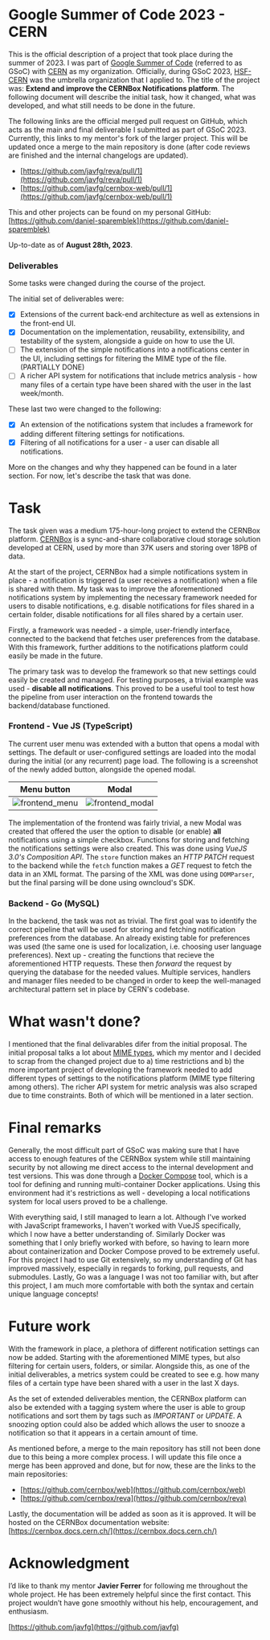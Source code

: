 # Google Summer of Code 2023 - CERN

This is the official description of a project that took place during the summer of 2023. I was part of [Google Summer of Code](https://summerofcode.withgoogle.com/) (referred to as GSoC) with [CERN](https://www.home.cern/) as my organization. Officially, during GSoC 2023, [HSF-CERN](https://hepsoftwarefoundation.org/) was the umbrella organization that I applied to. The title of the project was: **Extend and improve the CERNBox Notifications platform**. The following document will describe the initial task, how it changed, what was developed, and what still needs to be done in the future.

The following links are the official merged pull request on GitHub, which acts as the main and final deliverable I submitted as part of GSoC 2023. Currently, this links to my mentor's fork of the larger project. This will be updated once a merge to the main repository is done (after code reviews are finished and the internal changelogs are updated).

 - [https://github.com/javfg/reva/pull/1](https://github.com/javfg/reva/pull/1)
 - [https://github.com/javfg/cernbox-web/pull/1](https://github.com/javfg/cernbox-web/pull/1)

This and other projects can be found on my personal GitHub: 
[https://github.com/daniel-sparemblek](https://github.com/daniel-sparemblek)

Up-to-date as of **August 28th, 2023**.

### Deliverables
Some tasks were changed during the course of the project.

The initial set of deliverables were:
 - [x] Extensions of the current back-end architecture as well as extensions in the front-end UI.
 - [x] Documentation on the implementation, reusability, extensibility, and testability of the system, alongside a guide on how to use the UI.
 - [ ] The extension of the simple notifications into a notifications center in the UI, including settings for filtering the MIME type of the file. (PARTIALLY DONE)
 - [ ] A richer API system for notifications that include metrics analysis - how many files of a certain type have been shared with the user in the last week/month.

These last two were changed to the following:
 - [x] An extension of the notifications system that includes a framework for adding different filtering settings for notifications.
 - [x] Filtering of all notifications for a user - a user can disable all notifications.

More on the changes and why they happened can be found in a later section. For now, let's describe the task that was done.

# Task


The task given was a medium 175-hour-long project to extend the CERNBox platform. [CERNBox](https://cernbox.web.cern.ch/cernbox/) is a sync-and-share collaborative cloud storage solution developed at CERN, used by more than 37K users and storing over 18PB of data.

At the start of the project, CERNBox had a simple notifications system in place - a notification is triggered (a user receives a notification) when a file is shared with them. My task was to improve the aforementioned notifications system by implementing the necessary framework needed for users to disable notifications, e.g. disable notifications for files shared in a certain folder, disable notifications for all files shared by a certain user.

Firstly, a framework was needed - a simple, user-friendly interface, connected to the backend that fetches user preferences from the database. With this framework, further additions to the notifications platform could easily be made in the future.

The primary task was to develop the framework so that new settings could easily be created and managed. For testing purposes, a trivial example was used - **disable all notifications**. This proved to be a useful tool to test how the pipeline from user interaction on the frontend towards the backend/database functioned. 

### Frontend - Vue JS (TypeScript)
The current user menu was extended with a button that opens a modal with settings. The default or user-configured settings are loaded into the modal during the initial (or any recurrent) page load. The following is a screenshot of the newly added button, alongside the opened modal.


 Menu button             |  Modal
 :-------------------------:|:-------------------------:
 ![frontend_menu](menu.jpg)  |  ![frontend_modal](modal.jpg)



The implementation of the frontend was fairly trivial, a new Modal was created that offered the user the option to disable (or enable) **all** notifications using a simple checkbox. Functions for storing and fetching the notifications settings were also created. This was done using *VueJS 3.0's Composition API*. The `store` function makes an *HTTP PATCH* request to the backend while the `fetch` function makes a *GET* request to fetch the data in an XML format. The parsing of the XML was done using `DOMParser`, but the final parsing will be done using owncloud's SDK.

### Backend - Go (MySQL)

In the backend, the task was not as trivial. The first goal was to identify the correct pipeline that will be used for storing and fetching notification preferences from the database. An already existing table for preferences was used (the same one is used for localization, i.e. choosing user language preferences). Next up - creating the functions that recieve the aforementioned HTTP requests. These then *forward* the request by querying the database for the needed values. Multiple services, handlers and manager files needed to be changed in order to keep the well-managed architectural pattern set in place by CERN's codebase.

# What wasn't done?
I mentioned that the final delivarables difer from the initial proposal. The initial proposal talks a lot about [MIME types](https://developer.mozilla.org/en-US/docs/Web/HTTP/Basics_of_HTTP/MIME_types), which my mentor and I decided to scrap from the changed project due to a) time restrictions and b) the more important project of developing the framework needed to add different types of settings to the notifications platform (MIME type filtering among others). The richer API system for metric analysis was also scraped due to time constraints. Both of which will be mentioned in a later section.

# Final remarks

Generally, the most difficult part of GSoC was making sure that I have access to enough features of the CERNBox system while still maintaining security by not allowing me direct access to the internal development and test versions. This was done through a [Docker Compose](https://docs.docker.com/compose/) tool, which is a tool for defining and running multi-container Docker applications. Using this environment had it's restrictions as well - developing a local notifications system for local users proved to be a challenge.

With everything said, I still managed to learn a lot. Although I've worked with JavaScript frameworks, I haven't worked with VueJS specifically, which I now have a better understanding of. Similarly Docker was something that I only briefly worked with before, so having to learn more about containerization and Docker Compose proved to be extremely useful. For this project I had to use Git extensively, so my understanding of Git has improved massively, especially in regards to forking, pull requests, and submodules. Lastly, Go was a language I was not too familiar with, but after this project, I am much more comfortable with both the syntax and certain unique language concepts!

# Future work

With the framework in place, a plethora of different notification settings can now be added. Starting with the aforementioned MIME types, but also filtering for certain users, folders, or similar. Alongside this, as one of the initial deliverables, a metrics system could be created to see e.g. how many files of a certain type have been shared with a user in the last X days.

As the set of extended deliverables mention, the CERNBox platform can also be extended with a tagging system where the user is able to group notifications and sort them by tags such as *IMPORTANT* or *UPDATE*. A snoozing option could also be added which allows the user to snooze a notification so that it appears in a certain amount of time. 

As mentioned before, a merge to the main repository has still not been done due to this being a more complex process. I will update this file once a merge has been approved and done, but for now, these are the links to the main repositories: 

 - [https://github.com/cernbox/web](https://github.com/cernbox/web)
 - [https://github.com/cernbox/reva](https://github.com/cernbox/reva)

Lastly, the documentation will be added as soon as it is approved. It will be hosted on the CERNBox documentation website: [https://cernbox.docs.cern.ch/](https://cernbox.docs.cern.ch/)

# Acknowledgment

I’d like to thank my mentor **Javier Ferrer** for following me throughout the whole project. He has been extremely helpful since the first contact. This project wouldn’t have gone smoothly without his help, encouragement, and enthusiasm.

[https://github.com/javfg](https://github.com/javfg)

